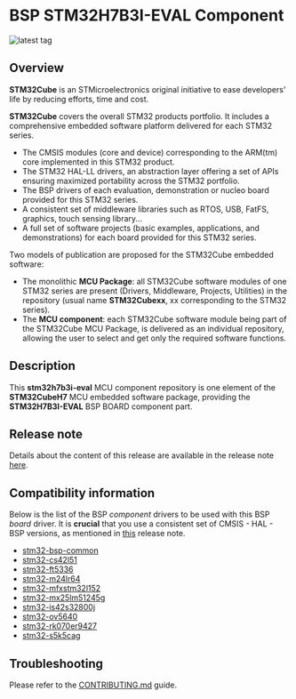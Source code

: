 # BSP STM32H7B3I-EVAL Component

![latest tag](https://img.shields.io/github/v/tag/STMicroelectronics/stm32h7b3i-eval.svg?color=brightgreen)

## Overview

**STM32Cube** is an STMicroelectronics original initiative to ease developers' life by reducing efforts, time and cost.

**STM32Cube** covers the overall STM32 products portfolio. It includes a comprehensive embedded software platform delivered for each STM32 series.
   * The CMSIS modules (core and device) corresponding to the ARM(tm) core implemented in this STM32 product.
   * The STM32 HAL-LL drivers, an abstraction layer offering a set of APIs ensuring maximized portability across the STM32 portfolio.
   * The BSP drivers of each evaluation, demonstration or nucleo board provided for this STM32 series.
   * A consistent set of middleware libraries such as RTOS, USB, FatFS, graphics, touch sensing library...
   * A full set of software projects (basic examples, applications, and demonstrations) for each board provided for this STM32 series.

Two models of publication are proposed for the STM32Cube embedded software:
   * The monolithic **MCU Package**: all STM32Cube software modules of one STM32 series are present (Drivers, Middleware, Projects, Utilities) in the repository (usual name **STM32Cubexx**, xx corresponding to the STM32 series).
   * The **MCU component**: each STM32Cube software module being part of the STM32Cube MCU Package, is delivered as an individual repository, allowing the user to select and get only the required software functions.

## Description

This **stm32h7b3i-eval** MCU component repository is one element of the **STM32CubeH7** MCU embedded software package, providing the **STM32H7B3I-EVAL** BSP BOARD component part.

## Release note

Details about the content of this release are available in the release note [here](https://htmlpreview.github.io/?https://github.com/STMicroelectronics/stm32h7b3i-eval/blob/main/Release_Notes.html).

## Compatibility information

Below is the list of the BSP *component* drivers to be used with this BSP *board* driver. It is **crucial** that you use a consistent set of CMSIS - HAL - BSP versions, as mentioned in [this](https://htmlpreview.github.io/?https://github.com/STMicroelectronics/STM32CubeH7/blob/master/Release_Notes.html) release note.

* [stm32-bsp-common](https://github.com/STMicroelectronics/stm32-bsp-common)
* [stm32-cs42l51](https://github.com/STMicroelectronics/stm32-cs42l51)
* [stm32-ft5336](https://github.com/STMicroelectronics/stm32-ft5336)
* [stm32-m24lr64](https://github.com/STMicroelectronics/stm32-m24lr64)
* [stm32-mfxstm32l152](https://github.com/STMicroelectronics/stm32-mfxstm32l152)
* [stm32-mx25lm51245g](https://github.com/STMicroelectronics/stm32-mx25lm51245g)
* [stm32-is42s32800j](https://github.com/STMicroelectronics/stm32-is42s32800j)
* [stm32-ov5640](https://github.com/STMicroelectronics/stm32-ov5640)
* [stm32-rk070er9427](https://github.com/STMicroelectronics/stm32-rk070er9427)
* [stm32-s5k5cag](https://github.com/STMicroelectronics/stm32-s5k5cag)

## Troubleshooting

Please refer to the [CONTRIBUTING.md](CONTRIBUTING.md) guide.
